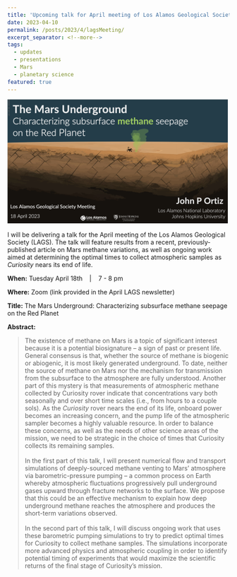 ```yaml
---
title: 'Upcoming talk for April meeting of Los Alamos Geological Society' 
date: 2023-04-10
permalink: /posts/2023/4/lagsMeeting/
excerpt_separator: <!--more-->
tags:
  - updates 
  - presentations
  - Mars
  - planetary science
featured: true
---
```

<!-- excerpt: "<img src='/images/posts/nmtBureau_walkoutSlide.png' alt='NMT-talkBanner' width='500px'/>" -->

<!-- NOTE: the featured callout in front matter allows the post to appear automatically on the ABOUT page if enabled there. -->
<!-- NOTE: the except_separator in the front matter allows you to manually specify how much of the post is included in the except (in this case, everything between the ``more`` callout. -->
<img src="/images/posts/lags_walkoutSlide.png" alt="LAGS-talkBanner" width="500px"/>

I will be delivering a talk for the April meeting of the Los Alamos Geological
Society (LAGS). The talk will feature results from a recent,
previously-published article on Mars methane variations, as well as ongoing
work aimed at determining the optimal times to collect atmospheric samples as
*Curiosity* nears its end of life.

**When:** Tuesday April 18th &nbsp;&nbsp; \| &nbsp;&nbsp; 7 - 8 pm 

**Where:** Zoom (link provided in the April LAGS newsletter) 
<!-- [Zoom](https://zoom.us/j/99880495832){: .btn--research} --> 

**Title:**  The Mars Underground: Characterizing subsurface methane seepage on the Red Planet

**Abstract:**
> The existence of methane on Mars is a topic of significant interest because it is a potential biosignature – a sign of past or present life. General consensus is that, whether the source of methane is biogenic or abiogenic, it is most likely generated underground. To date, neither the source of methane on Mars nor the mechanism for transmission from the subsurface to the atmosphere are fully understood. Another part of this mystery is that measurements of atmospheric methane collected by Curiosity rover indicate that concentrations vary both seasonally and over short time scales (i.e., from hours to a couple sols). As the *Curiosity* rover nears the end of its life, onboard power becomes an increasing concern, and the pump life of the atmospheric sampler becomes a highly valuable resource. In order to balance these concerns, as well as the needs of other science areas of the mission, we need to be strategic in the choice of times that Curiosity collects its remaining samples.
<br><br>
In the first part of this talk, I will present numerical flow and transport simulations of deeply-sourced methane venting to Mars’ atmosphere via barometric-pressure pumping – a common process on Earth whereby atmospheric fluctuations progressively pull underground gases upward through fracture networks to the surface. We propose that this could be an effective mechanism to explain how deep underground methane reaches the atmosphere and produces the short-term variations observed.
<br><br>
In the second part of this talk, I will discuss ongoing work that uses these barometric pumping simulations to try to predict optimal times for Curiosity to collect methane samples. The simulations incorporate more advanced physics and atmospheric coupling in order to identify potential timing of experiments that would maximize the scientific returns of the final stage of Curiosity’s mission.

 



<!-- ![NMT-talkBanner](/images/posts/nmtBureau_walkoutSlide.png) -->



<!-- Excerpt this whole post: -->
<!-- more -->



